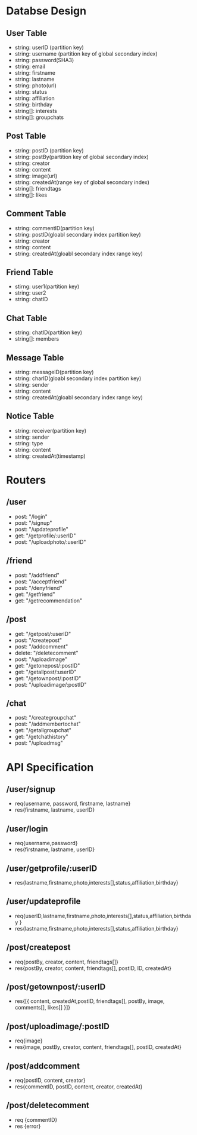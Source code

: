# Databse Design

## User Table

- string: userID (partition key)
- string: username (partition key of global secondary index)
- string: password(SHA3)
- string: email
- string: firstname
- string: lastname
- string: photo(url)
- string: status
- string: affiliation
- string: birthday
- string[]: interests
- string[]: groupchats

## Post Table

- string: postID (partition key)
- string: postBy(partition key of global secondary index)
- string: creator
- string: content
- string: image(url)
- string: createdAt(range key of global secondary index)
- string[]: friendtags
- string[]: likes

## Comment Table

- string: commentID(partition key)
- string: postID(gloabl secondary index partition key)
- string: creator
- string: content
- string: createdAt(gloabl secondary index range key)

## Friend Table

- stirng: user1(partition key)
- string: user2
- string: chatID

## Chat Table

- string: chatID(partition key)
- string[]: members

## Message Table

- string: messageID(partition key)
- string: charID(gloabl secondary index partition key)
- string: sender
- string: content
- string: createdAt(gloabl secondary index range key)

## Notice Table

- string: receiver(partition key)
- string: sender
- string: type
- string: content
- string: createdAt(timestamp)

# Routers

## /user

- post: "/login"
- post: "/signup"
- post: "/updateprofile"
- get: "/getprofile/:userID"
- post: "/uploadphoto/:userID"

## /friend

- post: "/addfriend"
- post: "/acceptfriend"
- post: "/denyfriend"
- get: "/getfriend"
- get: "/getrecommendation"

## /post

- get: "/getpost/:userID"
- post: "/createpost"
- post: "/addcomment"
- delete: "/deletecomment"
- post: "/uploadimage"
- get: "/getonepost/:postID"
- get: "/getallpost/:userID"
- get: "/getownpost/:postID"
- post: "/uploadimage/:postID"

## /chat

- post: "/creategroupchat"
- post: "/addmembertochat"
- get: "/getallgroupchat"
- get: "/getchathistory"
- post: "/uploadmsg"

# API Specification

## /user/signup

- req{username, password, firstname, lastname}
- res{firstname, lastname, userID}

## /user/login

- req{username,password}
- res{firstname, lastname, userID}

## /user/getprofile/:userID

- res{lastname,firstname,photo,interests[],status,affiliation,birthday}

## /user/updateprofile

- req{userID,lastname,firstname,photo,interests[],status,affiliation,birthday }
- res{lastname,firstname,photo,interests[],status,affiliation,birthday}

## /post/createpost

- req{postBy, creator, content, friendtags[]}
- res{postBy, creator, content, friendtags[], postID, ID, createdAt}

## /post/getownpost/:userID

- res{[{
  content, createdAt,postID, friendtags[], postBy, image, comments[], likes[]
  }]}

## /post/uploadimage/:postID

- req{image}
- res{image, postBy, creator, content, friendtags[], postID, createdAt}

## /post/addcomment

- req{postID, content, creator}
- res{commentID, postID, content, creator, createdAt}

## /post/deletecomment

- req {commentID}
- res {error}
